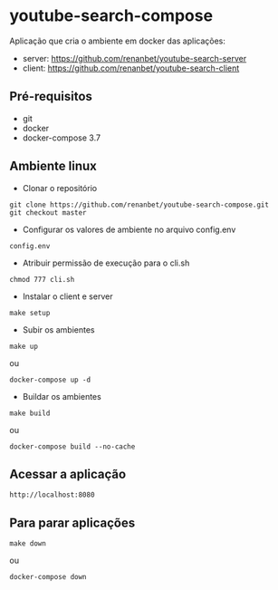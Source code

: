 # youtube-search-compose
Aplicação que cria o ambiente em docker das aplicações:
- server: https://github.com/renanbet/youtube-search-server
- client: https://github.com/renanbet/youtube-search-client 

## Pré-requisitos

- git
- docker
- docker-compose 3.7


## Ambiente linux

- Clonar o repositório
```
git clone https://github.com/renanbet/youtube-search-compose.git
git checkout master
```


- Configurar os valores de ambiente no arquivo config.env
```
config.env
```

- Atribuir permissão de execução para o cli.sh
```
chmod 777 cli.sh
```

- Instalar o client e server
```
make setup
```

- Subir os ambientes
```
make up
```
ou
```
docker-compose up -d
```

- Buildar os ambientes
```
make build
```
ou
```
docker-compose build --no-cache
```

## Acessar a aplicação

```
http://localhost:8080
```

## Para parar aplicações

```
make down
```
ou
```
docker-compose down
```
